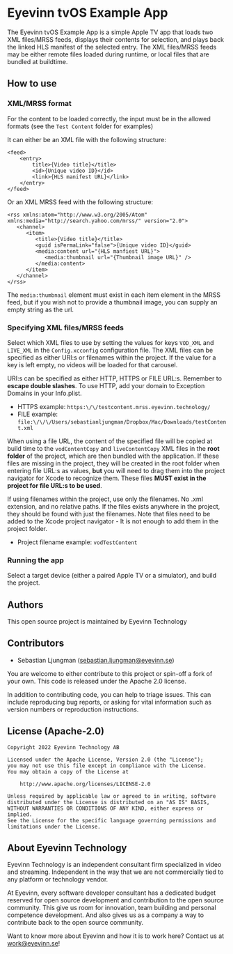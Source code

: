 # Eyevinn tvOS Example App
The Eyevinn tvOS Example App is a simple Apple TV app that loads two XML files/MRSS feeds, displays their contents for selection, and plays back the linked HLS manifest of the selected entry. The XML files/MRSS feeds may be either remote files loaded during runtime, or local files that are bundled at buildtime.

## How to use
### XML/MRSS format
For the content to be loaded correctly, the input must be in the allowed formats (see the `Test Content` folder for examples) 

It can either be an XML file with the following structure:
```
<feed>
    <entry>
        title>{Video title}</title>
        <id>{Unique video ID}</id>
        <link>{HLS manifest URL}</link>
    </entry>
</feed>
```

Or an XML MRSS feed with the following structure:
```
<rss xmlns:atom="http://www.w3.org/2005/Atom" xmlns:media="http://search.yahoo.com/mrss/" version="2.0">
   <channel>
      <item>
         <title>{Video title}</title>
         <guid isPermaLink="false">{Unique video ID}</guid>
         <media:content url="{HLS manfiest URL}">
            <media:thumbnail url="{Thumbnail image URL}" />
         </media:content>
      </item>
   </channel>
</rss>
```
The `media:thumbnail` element must exist in each item element in the MRSS feed, but if you wish not to provide a thumbnail image, you can supply an empty string as the url.

### Specifying XML files/MRSS feeds
Select which XML files to use by setting the values for keys `VOD_XML` and `LIVE_XML` in the `Config.xcconfig` configuration file. The XML files can be specified as either URI:s or filenames within the project. If the value for a key is left empty, no videos will be loaded for that carousel.

URI:s can be specified as either HTTP, HTTPS or FILE URL:s. Remember to **escape double slashes**. To use HTTP, add your domain to Exception Domains in your Info.plist.
- HTTPS example: `https:\/\/testcontent.mrss.eyevinn.technology/`
- FILE example: `file:\/\/\/Users/sebastianljungman/Dropbox/Mac/Downloads/testContent.xml`

When using a file URL, the content of the specified file will be copied at build time to the `vodContentCopy` and `liveContentCopy` XML files in the **root folder** of the project, which are then bundled with the application. If these files are missing in the project, they will be created in the root folder when entering file URL:s as values, **but** you will need to drag them into the project navigator for Xcode to recognize them. These files **MUST exist in the project for file URL:s to be used**.

If using filenames within the project, use only the filenames. No .xml extension, and no relative paths. If the files exists anywhere in the project, they should be found with just the filenames.
Note that files need to be added to the Xcode project navigator - It is not enough to add them in the project folder.
- Project filename example: `vodTestContent`

### Running the app
Select a target device (either a paired Apple TV or a simulator), and build the project.  

## Authors

This open source project is maintained by Eyevinn Technology

## Contributors

- Sebastian Ljungman (sebastian.ljungman@eyevinn.se)

You are welcome to either contribute to this project or spin-off a fork of your own. This code is released under the Apache 2.0 license.

In addition to contributing code, you can help to triage issues. This can include reproducing bug reports, or asking for vital information such as version numbers or reproduction instructions.

## License (Apache-2.0)

```
Copyright 2022 Eyevinn Technology AB

Licensed under the Apache License, Version 2.0 (the "License");
you may not use this file except in compliance with the License.
You may obtain a copy of the License at

    http://www.apache.org/licenses/LICENSE-2.0

Unless required by applicable law or agreed to in writing, software
distributed under the License is distributed on an "AS IS" BASIS,
WITHOUT WARRANTIES OR CONDITIONS OF ANY KIND, either express or implied.
See the License for the specific language governing permissions and
limitations under the License.
```
## About Eyevinn Technology

Eyevinn Technology is an independent consultant firm specialized in video and streaming. Independent in the way that we are not commercially tied to any platform or technology vendor.

At Eyevinn, every software developer consultant has a dedicated budget reserved for open source development and contribution to the open source community. This give us room for innovation, team building and personal competence development. And also gives us as a company a way to contribute back to the open source community.

Want to know more about Eyevinn and how it is to work here? Contact us at work@eyevinn.se!
